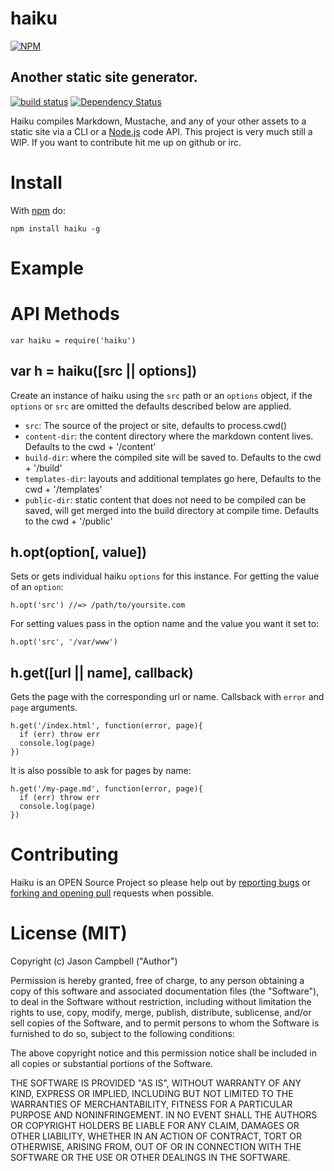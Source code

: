 
# haiku

[![NPM](https://nodei.co/npm/haiku.png)](https://nodei.co/npm/haiku/)

## Another static site generator.

[![build status](https://secure.travis-ci.org/jxson/haiku.png)](http://travis-ci.org/jxson/haiku)
[![Dependency Status](https://david-dm.org/jxson/haiku.png)](https://david-dm.org/jxson/haiku)

Haiku compiles Markdown, Mustache, and any of your other assets to a static site via a CLI or a [Node.js][node] code API. This project is very much still a WIP. If you want to contribute hit me up on github or irc.

# Install

With [npm][npm] do:

    npm install haiku -g

# Example

# API Methods

    var haiku = require('haiku')

## var h = haiku([src || options])

Create an instance of haiku using the `src` path or an `options` object, if the `options` or `src` are omitted the defaults described below are applied.

* `src`: The source of the project or site, defaults to process.cwd()
* `content-dir`: the content directory where the markdown content lives. Defaults to the cwd + '/content'
* `build-dir`: where the compiled site will be saved to. Defaults to the cwd + '/build'
* `templates-dir`: layouts and additional templates go here, Defaults to the cwd + '/templates'
* `public-dir`: static content that does not need to be compiled can be saved, will get merged into the build directory at compile time. Defaults to the cwd + '/public'

## h.opt(option[, value])

Sets or gets individual haiku `options` for this instance. For getting the value of an `option`:

    h.opt('src') //=> /path/to/yoursite.com

For setting values pass in the option name and the value you want it set to:

    h.opt('src', '/var/www')

## h.get([url || name], callback)

Gets the page with the corresponding url or name. Callsback with `error` and `page` arguments.

    h.get('/index.html', function(error, page){
      if (err) throw err
      console.log(page)
    })

It is also possible to ask for pages by name:

    h.get('/my-page.md', function(error, page){
      if (err) throw err
      console.log(page)
    })

# Contributing

Haiku is an OPEN Source Project so please help out by [reporting bugs](http://github.com/jxson/haiku/issues) or [forking and opening pull](https://github.com/jxson/haiku) requests when possible.

# License (MIT)

Copyright (c) Jason Campbell ("Author")

Permission is hereby granted, free of charge, to any person obtaining a copy of this software and associated documentation files (the "Software"), to deal in the Software without restriction, including without limitation the rights to use, copy, modify, merge, publish, distribute, sublicense, and/or sell copies of the Software, and to permit persons to whom the Software is furnished to do so, subject to the following conditions:

The above copyright notice and this permission notice shall be included in all copies or substantial portions of the Software.

THE SOFTWARE IS PROVIDED "AS IS", WITHOUT WARRANTY OF ANY KIND, EXPRESS OR IMPLIED, INCLUDING BUT NOT LIMITED TO THE WARRANTIES OF MERCHANTABILITY, FITNESS FOR A PARTICULAR PURPOSE AND NONINFRINGEMENT. IN NO EVENT SHALL THE AUTHORS OR COPYRIGHT HOLDERS BE LIABLE FOR ANY CLAIM, DAMAGES OR OTHER LIABILITY, WHETHER IN AN ACTION OF CONTRACT, TORT OR OTHERWISE, ARISING FROM, OUT OF OR IN CONNECTION WITH THE SOFTWARE OR THE USE OR OTHER DEALINGS IN THE SOFTWARE.

[npm]: https://npmjs.org
[node]: https://nodejs.org

